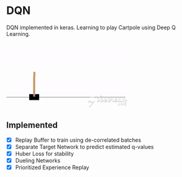 # DQN
DQN implemented in keras. Learning to play Cartpole using Deep Q Learning.</br>
![](ezgif.com-video-to-gif.gif)
## Implemented

- [x] Replay Buffer to train using de-correlated batches
- [x] Separate Target Network to predict estimated q-values
- [x] Huber Loss for stability
- [x] Dueling Networks
- [x] Prioritized Experience Replay
